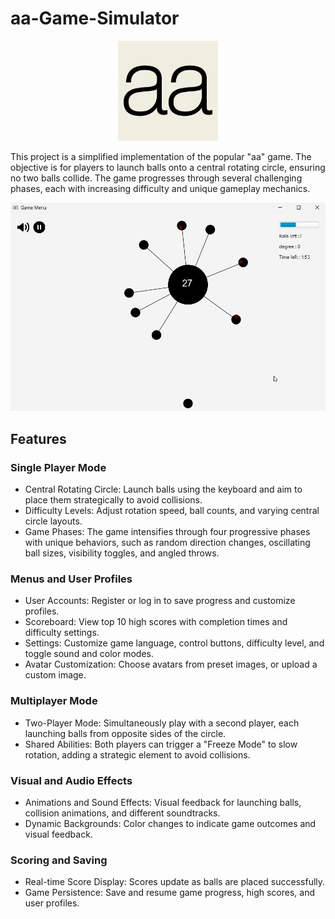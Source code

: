 # aa-Game-Simulator

<p align="center">  
    <img height="auto" width="160px" src ="assets/aa-icon.jpg">
</p>  

This project is a simplified implementation of the popular "aa" game. The objective is for players to launch balls onto a central rotating circle, ensuring no two balls collide. The game progresses through several challenging phases, each with increasing difficulty and unique gameplay mechanics.

<p align="center">  
    <img height="auto" width="600px" src ="assets/aa-game-simulator.jpg">
</p> 

## Features
### Single Player Mode
- Central Rotating Circle: Launch balls using the keyboard and aim to place them strategically to avoid collisions.
- Difficulty Levels: Adjust rotation speed, ball counts, and varying central circle layouts.
- Game Phases: The game intensifies through four progressive phases with unique behaviors, such as random direction changes, oscillating ball sizes, visibility toggles, and angled throws.
### Menus and User Profiles
- User Accounts: Register or log in to save progress and customize profiles.
- Scoreboard: View top 10 high scores with completion times and difficulty settings.
- Settings: Customize game language, control buttons, difficulty level, and toggle sound and color modes.
- Avatar Customization: Choose avatars from preset images, or upload a custom image.
### Multiplayer Mode
- Two-Player Mode: Simultaneously play with a second player, each launching balls from opposite sides of the circle.
- Shared Abilities: Both players can trigger a "Freeze Mode" to slow rotation, adding a strategic element to avoid collisions.
### Visual and Audio Effects
- Animations and Sound Effects: Visual feedback for launching balls, collision animations, and different soundtracks.
- Dynamic Backgrounds: Color changes to indicate game outcomes and visual feedback.
### Scoring and Saving
- Real-time Score Display: Scores update as balls are placed successfully.
- Game Persistence: Save and resume game progress, high scores, and user profiles.
